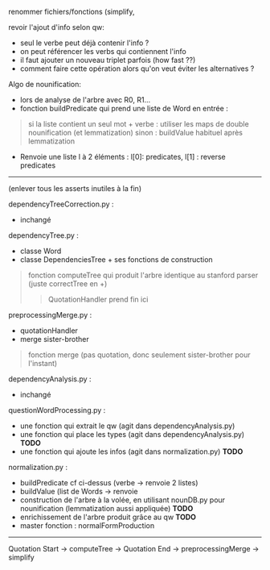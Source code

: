 renommer fichiers/fonctions (simplify, 

revoir l'ajout d'info selon qw:
  - seul le verbe peut déjà contenir l'info ?
  - on peut référencer les verbs qui contiennent l'info
  - il faut ajouter un nouveau triplet parfois (how fast ??)
  - comment faire cette opération alors qu'on veut éviter les alternatives ?

Algo de nounification:
  - lors de analyse de l'arbre avec R0, R1...
  - fonction buildPredicate qui prend une liste de Word en entrée : 
   > si la liste contient un seul mot + verbe : utiliser les maps de double nounification (et lemmatization)
   > sinon : buildValue habituel après lemmatization
  - Renvoie une liste l à 2 éléments : l[0]: predicates, l[1] : reverse predicates

-------------------------------------

(enlever tous les asserts inutiles à la fin)

dependencyTreeCorrection.py :
 - inchangé

dependencyTree.py : 
 - classe Word
 - classe DependenciesTree + ses fonctions de construction
 > fonction computeTree qui produit l'arbre identique au stanford parser (juste correctTree en +)
 >> QuotationHandler prend fin ici

preprocessingMerge.py : 
 - quotationHandler
 - merge sister-brother
 > fonction merge (pas quotation, donc seulement sister-brother pour l'instant)

dependencyAnalysis.py :
 - inchangé

questionWordProcessing.py :
 - une fonction qui extrait le qw (agit dans dependencyAnalysis.py)
 - une fonction qui place les types (agit dans dependencyAnalysis.py) __TODO__
 - une fonction qui ajoute les infos (agit dans normalization.py) __TODO__

normalization.py :
 - buildPredicate cf ci-dessus (verbe -> renvoie 2 listes)
 - buildValue (list de Words -> renvoie
 - construction de l'arbre à la volée, en utilisant nounDB.py pour nounification (lemmatization aussi appliquée) __TODO__
 - enrichissement de l'arbre produit grâce au qw __TODO__
 - master fonction : normalFormProduction

------------

Quotation Start -> computeTree -> Quotation End -> preprocessingMerge -> simplify

